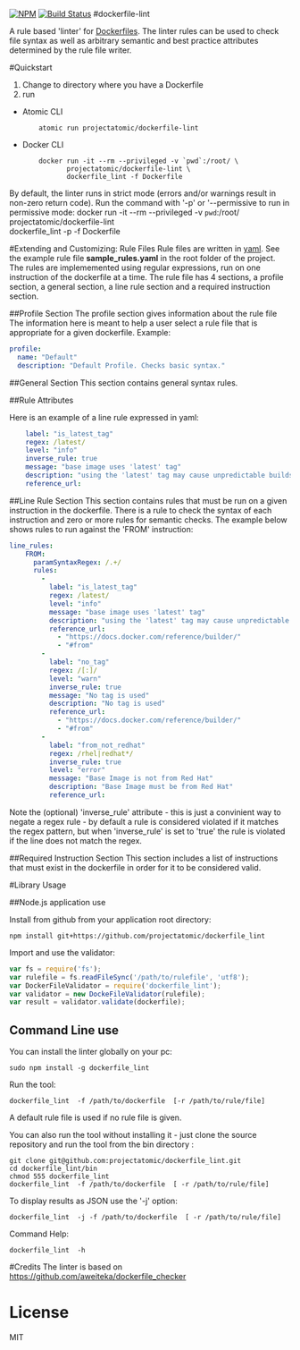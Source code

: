 [![NPM](https://nodei.co/npm/dockerfile_lint.png?downloads=true&downloadRank=true&stars=true)](https://nodei.co/npm/dockerfile_lint/)
[![Build Status](https://travis-ci.org/projectatomic/dockerfile_lint.svg?branch=master)](https://travis-ci.org/projectatomic/dockerfile_lint)
#dockerfile-lint

A rule based 'linter' for [Dockerfiles](https://docs.docker.com/reference/builder/). The linter rules can be used  to check file syntax as well as arbitrary semantic and best practice attributes determined by the rule file writer.

#Quickstart

1. Change to directory where you have a Dockerfile
2. run
  * Atomic CLI

            atomic run projectatomic/dockerfile-lint

  * Docker CLI

            docker run -it --rm --privileged -v `pwd`:/root/ \
                   projectatomic/dockerfile-lint \
                   dockerfile_lint -f Dockerfile
                   
By default, the linter runs in strict mode (errors and/or warnings result in non-zero return code). Run the command with '-p'  or '--permissive to
run in permissive mode:
            docker run -it --rm --privileged -v `pwd`:/root/ \
                               projectatomic/dockerfile-lint \
                               dockerfile_lint -p -f Dockerfile

#Extending and Customizing: Rule Files
Rule files are written in [yaml](http://www.yaml.org/). See the example rule file **sample_rules.yaml** in the root folder of the project.
The rules are implememented using regular expressions, run on one instruction of the dockerfile at a time.
The rule file has 4 sections, a profile section, a general section, a line rule section and a required instruction section.

##Profile Section
The profile section gives information about the rule file
The information here is meant to help a user select a rule file that is appropriate for a given dockerfile. Example:
```yaml
profile:
  name: "Default"
  description: "Default Profile. Checks basic syntax."
```

##General Section
This section contains general syntax rules.

##Rule Attributes

Here is an example of a line rule expressed in yaml:
```yaml
    label: "is_latest_tag"
    regex: /latest/
    level: "info"
    inverse_rule: true
    message: "base image uses 'latest' tag"
    description: "using the 'latest' tag may cause unpredictable builds. It is recommended that a specific tag is used in the FROM line."
    reference_url: 
```

##Line Rule Section
This section contains rules that must be run on a given instruction in the dockerfile. There is a rule to check the syntax of each instruction and zero or more rules for semantic checks. The example below shows rules to run against the 'FROM' instruction:
```yaml
line_rules: 
    FROM: 
      paramSyntaxRegex: /.+/
      rules: 
        - 
          label: "is_latest_tag"
          regex: /latest/
          level: "info"
          message: "base image uses 'latest' tag"
          description: "using the 'latest' tag may cause unpredictable builds. It is recommended that a specific tag is used in the FROM line."
          reference_url: 
            - "https://docs.docker.com/reference/builder/"
            - "#from"
        - 
          label: "no_tag"
          regex: /[:]/
          level: "warn"
          inverse_rule: true
          message: "No tag is used"
          description: "No tag is used"
          reference_url: 
            - "https://docs.docker.com/reference/builder/"
            - "#from"
        - 
          label: "from_not_redhat"
          regex: /rhel|redhat*/
          inverse_rule: true
          level: "error"
          message: "Base Image is not from Red Hat"
          description: "Base Image must be from Red Hat"
          reference_url: 
```
Note the (optional) 'inverse_rule' attribute - this is just a convinient way to negate a regex rule - by default a rule is considered violated if it matches the regex pattern, but when 'inverse_rule' is set to 'true' the rule is violated if the line does not match the regex.


##Required Instruction Section
This section includes a list of instructions that must exist in the dockerfile in order for it to be considered valid.

#Library Usage

##Node.js application use

Install from github from your application root directory:
```
npm install git+https://github.com/projectatomic/dockerfile_lint
```

Import and use the validator:
```js
var fs = require('fs');
var rulefile = fs.readFileSync('/path/to/rulefile', 'utf8');
var DockerFileValidator = require('dockerfile_lint');
var validator = new DockeFileValidator(rulefile);
var result = validator.validate(dockerfile);
```

## Command Line use
You can install the linter globally on your pc:
```
sudo npm install -g dockerfile_lint

```
Run the tool:
```
dockerfile_lint  -f /path/to/dockerfile  [-r /path/to/rule/file]
```
A default rule file is used if no rule file is given.

You can also run the tool without installing it - just clone the source repository and run the tool from the bin directory :
```
git clone git@github.com:projectatomic/dockerfile_lint.git
cd dockerfile_lint/bin
chmod 555 dockerfile_lint
dockerfile_lint  -f /path/to/dockerfile  [ -r /path/to/rule/file]
```

To display results as JSON use the '-j' option:
```
dockerfile_lint  -j -f /path/to/dockerfile  [ -r /path/to/rule/file]
```

Command Help:
```
dockerfile_lint  -h
```

#Credits
The linter is based on https://github.com/aweiteka/dockerfile_checker

# License
MIT
